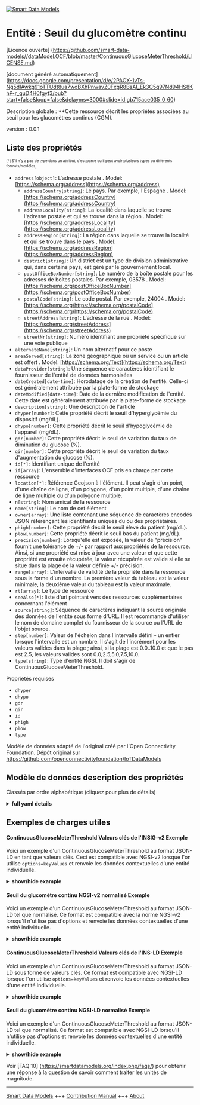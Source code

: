 <!-- 10-Header -->    
[![Smart Data Models](https://smartdatamodels.org/wp-content/uploads/2022/01/SmartDataModels_logo.png "Logo")](https://smartdatamodels.org)    
Entité : Seuil du glucomètre continu    
====================================<!-- /10-Header -->    
<!-- 15-License -->    
[Licence ouverte] (https://github.com/smart-data-models//dataModel.OCF/blob/master/ContinuousGlucoseMeterThreshold/LICENSE.md)    
[document généré automatiquement] (https://docs.google.com/presentation/d/e/2PACX-1vTs-Ng5dIAwkg91oTTUdt8ua7woBXhPnwavZ0FxgR8BsAI_Ek3C5q97Nd94HS8KhP-r_quD4H0fgyt3/pub?start=false&loop=false&delayms=3000#slide=id.gb715ace035_0_60)    
<!-- /15-License -->    
<!-- 20-Description -->    
Description globale : **Cette ressource décrit les propriétés associées au seuil pour les glucomètres continus (CGM).    
version : 0.0.1    
<!-- /20-Description -->    
<!-- 30-PropertiesList -->    
## Liste des propriétés    
<sup><sub>[*] S'il n'y a pas de type dans un attribut, c'est parce qu'il peut avoir plusieurs types ou différents formats/modèles</sub></sup>.    
- `address[object]`: L'adresse postale  . Model: [https://schema.org/address](https://schema.org/address)	- `addressCountry[string]`: Le pays. Par exemple, l'Espagne  . Model: [https://schema.org/addressCountry](https://schema.org/addressCountry)    
	- `addressLocality[string]`: La localité dans laquelle se trouve l'adresse postale et qui se trouve dans la région  . Model: [https://schema.org/addressLocality](https://schema.org/addressLocality)    
	- `addressRegion[string]`: La région dans laquelle se trouve la localité et qui se trouve dans le pays  . Model: [https://schema.org/addressRegion](https://schema.org/addressRegion)    
	- `district[string]`: Un district est un type de division administrative qui, dans certains pays, est géré par le gouvernement local.      
	- `postOfficeBoxNumber[string]`: Le numéro de la boîte postale pour les adresses de boîtes postales. Par exemple, 03578  . Model: [https://schema.org/postOfficeBoxNumber](https://schema.org/postOfficeBoxNumber)    
	- `postalCode[string]`: Le code postal. Par exemple, 24004  . Model: [https://schema.org/https://schema.org/postalCode](https://schema.org/https://schema.org/postalCode)    
	- `streetAddress[string]`: L'adresse de la rue  . Model: [https://schema.org/streetAddress](https://schema.org/streetAddress)    
	- `streetNr[string]`: Numéro identifiant une propriété spécifique sur une voie publique      
- `alternateName[string]`: Un nom alternatif pour ce poste  - `areaServed[string]`: La zone géographique où un service ou un article est offert  . Model: [https://schema.org/Text](https://schema.org/Text)- `dataProvider[string]`: Une séquence de caractères identifiant le fournisseur de l'entité de données harmonisées  - `dateCreated[date-time]`: Horodatage de la création de l'entité. Celle-ci est généralement attribuée par la plate-forme de stockage  - `dateModified[date-time]`: Date de la dernière modification de l'entité. Cette date est généralement attribuée par la plate-forme de stockage  - `description[string]`: Une description de l'article  - `dhyper[number]`: Cette propriété décrit le seuil d'hyperglycémie du dispositif (mg/dL).  - `dhypo[number]`: Cette propriété décrit le seuil d'hypoglycémie de l'appareil (mg/dL).  - `gdr[number]`: Cette propriété décrit le seuil de variation du taux de diminution du glucose (%).  - `gir[number]`: Cette propriété décrit le seuil de variation du taux d'augmentation du glucose (%).  - `id[*]`: Identifiant unique de l'entité  - `if[array]`: L'ensemble d'interfaces OCF pris en charge par cette ressource  - `location[*]`: Référence Geojson à l'élément. Il peut s'agir d'un point, d'une chaîne de ligne, d'un polygone, d'un point multiple, d'une chaîne de ligne multiple ou d'un polygone multiple.  - `n[string]`: Nom amical de la ressource  - `name[string]`: Le nom de cet élément  - `owner[array]`: Une liste contenant une séquence de caractères encodés JSON référençant les identifiants uniques du ou des propriétaires.  - `phigh[number]`: Cette propriété décrit le seuil élevé du patient (mg/dL).  - `plow[number]`: Cette propriété décrit le seuil bas du patient (mg/dL).  - `precision[number]`: Lorsqu'elle est exposée, la valeur de "précision" fournit une tolérance de +/- par rapport aux propriétés de la ressource. Ainsi, si une propriété est mise à jour avec une valeur et que cette propriété est ensuite récupérée, la valeur récupérée est valide si elle se situe dans la plage de la valeur définie +/- précision.  - `range[array]`: L'intervalle de validité de la propriété dans la ressource sous la forme d'un nombre. La première valeur du tableau est la valeur minimale, la deuxième valeur du tableau est la valeur maximale.  - `rt[array]`: Le type de ressource  - `seeAlso[*]`: liste d'uri pointant vers des ressources supplémentaires concernant l'élément  - `source[string]`: Séquence de caractères indiquant la source originale des données de l'entité sous forme d'URL. Il est recommandé d'utiliser le nom de domaine complet du fournisseur de la source ou l'URL de l'objet source.  - `step[number]`: Valeur de l'échelon dans l'intervalle défini - un entier lorsque l'intervalle est un nombre.  Il s'agit de l'incrément pour les valeurs valides dans la plage ; ainsi, si la plage est 0.0..10.0 et que le pas est 2.5, les valeurs valides sont 0.0,2.5,5.0,7.5,10.0.  - `type[string]`: Type d'entité NGSI. Il doit s'agir de ContinuousGlucoseMeterThreshold.  <!-- /30-PropertiesList -->    
<!-- 35-RequiredProperties -->    
Propriétés requises    
- `dhyper`  - `dhypo`  - `gdr`  - `gir`  - `id`  - `phigh`  - `plow`  - `type`  <!-- /35-RequiredProperties -->    
<!-- 40-RequiredProperties -->    
Modèle de données adapté de l'original créé par l'Open Connectivity Foundation. Dépôt original sur https://github.com/openconnectivityfoundation/IoTDataModels    
<!-- /40-RequiredProperties -->    
<!-- 50-DataModelHeader -->    
## Modèle de données description des propriétés    
Classés par ordre alphabétique (cliquez pour plus de détails)    
<!-- /50-DataModelHeader -->    
<!-- 60-ModelYaml -->    
<details><summary><strong>full yaml details</strong></summary>      
```yaml    
ContinuousGlucoseMeterThreshold:      
  description: This Resource describes the Properties associated with Threshold for Continuous Glucose Meter (CGM).      
  properties:      
    address:      
      description: The mailing address      
      properties:      
        addressCountry:      
          description: 'The country. For example, Spain'      
          type: string      
          x-ngsi:      
            model: https://schema.org/addressCountry      
            type: Property      
        addressLocality:      
          description: 'The locality in which the street address is, and which is in the region'      
          type: string      
          x-ngsi:      
            model: https://schema.org/addressLocality      
            type: Property      
        addressRegion:      
          description: 'The region in which the locality is, and which is in the country'      
          type: string      
          x-ngsi:      
            model: https://schema.org/addressRegion      
            type: Property      
        district:      
          description: 'A district is a type of administrative division that, in some countries, is managed by the local government'      
          type: string      
          x-ngsi:      
            type: Property      
        postOfficeBoxNumber:      
          description: 'The post office box number for PO box addresses. For example, 03578'      
          type: string      
          x-ngsi:      
            model: https://schema.org/postOfficeBoxNumber      
            type: Property      
        postalCode:      
          description: 'The postal code. For example, 24004'      
          type: string      
          x-ngsi:      
            model: https://schema.org/https://schema.org/postalCode      
            type: Property      
        streetAddress:      
          description: The street address      
          type: string      
          x-ngsi:      
            model: https://schema.org/streetAddress      
            type: Property      
        streetNr:      
          description: Number identifying a specific property on a public street      
          type: string      
          x-ngsi:      
            type: Property      
      type: object      
      x-ngsi:      
        model: https://schema.org/address      
        type: Property      
    alternateName:      
      description: An alternative name for this item      
      type: string      
      x-ngsi:      
        type: Property      
    areaServed:      
      description: The geographic area where a service or offered item is provided      
      type: string      
      x-ngsi:      
        model: https://schema.org/Text      
        type: Property      
    dataProvider:      
      description: A sequence of characters identifying the provider of the harmonised data entity      
      type: string      
      x-ngsi:      
        type: Property      
    dateCreated:      
      description: Entity creation timestamp. This will usually be allocated by the storage platform      
      format: date-time      
      type: string      
      x-ngsi:      
        type: Property      
    dateModified:      
      description: Timestamp of the last modification of the entity. This will usually be allocated by the storage platform      
      format: date-time      
      type: string      
      x-ngsi:      
        type: Property      
    description:      
      description: A description of this item      
      type: string      
      x-ngsi:      
        type: Property      
    dhyper:      
      description: This Property describes the Device hyperglycemia threshold (mg/dL)      
      minimum: 0.0      
      readOnly: false      
      type: number      
      x-ngsi:      
        type: Property      
    dhypo:      
      description: This Property describes the Device hypoglycemia threshold (mg/dL)      
      minimum: 0.0      
      readOnly: false      
      type: number      
      x-ngsi:      
        type: Property      
    gdr:      
      description: This Property describes the Glucose Decrease rate of change threshold (%)      
      minimum: 0.0      
      readOnly: false      
      type: number      
      x-ngsi:      
        type: Property      
    gir:      
      description: This Property describes the Glucose Increase rate of change threshold (%)      
      minimum: 0.0      
      readOnly: false      
      type: number      
      x-ngsi:      
        type: Property      
    id:      
      anyOf:      
        - description: Identifier format of any NGSI entity      
          maxLength: 256      
          minLength: 1      
          pattern: ^[\w\-\.\{\}\$\+\*\[\]`|~^@!,:\\]+$      
          type: string      
          x-ngsi:      
            type: Property      
        - description: Identifier format of any NGSI entity      
          format: uri      
          type: string      
          x-ngsi:      
            type: Property      
      description: Unique identifier of the entity      
      x-ngsi:      
        type: Property      
    if:      
      description: The OCF Interface set supported by this Resource      
      items:      
        enum:      
          - oic.if.rw      
          - oic.if.baseline      
        type: string      
      minItems: 1      
      readOnly: true      
      type: array      
      uniqueItems: true      
      x-ngsi:      
        type: Property      
    location:      
      description: 'Geojson reference to the item. It can be Point, LineString, Polygon, MultiPoint, MultiLineString or MultiPolygon'      
      oneOf:      
        - description: Geojson reference to the item. Point      
          properties:      
            bbox:      
              items:      
                type: number      
              minItems: 4      
              type: array      
            coordinates:      
              items:      
                type: number      
              minItems: 2      
              type: array      
            type:      
              enum:      
                - Point      
              type: string      
          required:      
            - type      
            - coordinates      
          title: GeoJSON Point      
          type: object      
          x-ngsi:      
            type: GeoProperty      
        - description: Geojson reference to the item. LineString      
          properties:      
            bbox:      
              items:      
                type: number      
              minItems: 4      
              type: array      
            coordinates:      
              items:      
                items:      
                  type: number      
                minItems: 2      
                type: array      
              minItems: 2      
              type: array      
            type:      
              enum:      
                - LineString      
              type: string      
          required:      
            - type      
            - coordinates      
          title: GeoJSON LineString      
          type: object      
          x-ngsi:      
            type: GeoProperty      
        - description: Geojson reference to the item. Polygon      
          properties:      
            bbox:      
              items:      
                type: number      
              minItems: 4      
              type: array      
            coordinates:      
              items:      
                items:      
                  items:      
                    type: number      
                  minItems: 2      
                  type: array      
                minItems: 4      
                type: array      
              type: array      
            type:      
              enum:      
                - Polygon      
              type: string      
          required:      
            - type      
            - coordinates      
          title: GeoJSON Polygon      
          type: object      
          x-ngsi:      
            type: GeoProperty      
        - description: Geojson reference to the item. MultiPoint      
          properties:      
            bbox:      
              items:      
                type: number      
              minItems: 4      
              type: array      
            coordinates:      
              items:      
                items:      
                  type: number      
                minItems: 2      
                type: array      
              type: array      
            type:      
              enum:      
                - MultiPoint      
              type: string      
          required:      
            - type      
            - coordinates      
          title: GeoJSON MultiPoint      
          type: object      
          x-ngsi:      
            type: GeoProperty      
        - description: Geojson reference to the item. MultiLineString      
          properties:      
            bbox:      
              items:      
                type: number      
              minItems: 4      
              type: array      
            coordinates:      
              items:      
                items:      
                  items:      
                    type: number      
                  minItems: 2      
                  type: array      
                minItems: 2      
                type: array      
              type: array      
            type:      
              enum:      
                - MultiLineString      
              type: string      
          required:      
            - type      
            - coordinates      
          title: GeoJSON MultiLineString      
          type: object      
          x-ngsi:      
            type: GeoProperty      
        - description: Geojson reference to the item. MultiLineString      
          properties:      
            bbox:      
              items:      
                type: number      
              minItems: 4      
              type: array      
            coordinates:      
              items:      
                items:      
                  items:      
                    items:      
                      type: number      
                    minItems: 2      
                    type: array      
                  minItems: 4      
                  type: array      
                type: array      
              type: array      
            type:      
              enum:      
                - MultiPolygon      
              type: string      
          required:      
            - type      
            - coordinates      
          title: GeoJSON MultiPolygon      
          type: object      
          x-ngsi:      
            type: GeoProperty      
      x-ngsi:      
        type: GeoProperty      
    n:      
      description: Friendly name of the Resource      
      maxLength: 64      
      readOnly: true      
      type: string      
      x-ngsi:      
        type: Property      
    name:      
      description: The name of this item      
      type: string      
      x-ngsi:      
        type: Property      
    owner:      
      description: A List containing a JSON encoded sequence of characters referencing the unique Ids of the owner(s)      
      items:      
        anyOf:      
          - description: Identifier format of any NGSI entity      
            maxLength: 256      
            minLength: 1      
            pattern: ^[\w\-\.\{\}\$\+\*\[\]`|~^@!,:\\]+$      
            type: string      
            x-ngsi:      
              type: Property      
          - description: Identifier format of any NGSI entity      
            format: uri      
            type: string      
            x-ngsi:      
              type: Property      
        description: Unique identifier of the entity      
        x-ngsi:      
          type: Property      
      type: array      
      x-ngsi:      
        type: Property      
    phigh:      
      description: This Property describes the Patient high threshold (mg/dL)      
      minimum: 0.0      
      readOnly: false      
      type: number      
      x-ngsi:      
        type: Property      
    plow:      
      description: This Property describes the Patient low threshold (mg/dL)      
      minimum: 0.0      
      readOnly: false      
      type: number      
      x-ngsi:      
        type: Property      
    precision:      
      description: 'When exposed the value in ''precision'' provides a +/- tolerance against the Properties in the Resource. Thus if a Property is UPDATED to a value and that Property then RETRIEVED, the RETRIEVED value is valid if in the range of the set value +/- precision'      
      readOnly: true      
      type: number      
      x-ngsi:      
        type: Property      
    range:      
      description: 'The valid range for the Property in the Resource as a number. The first value in the array is the minimum value, the second value in the array is the maximum value'      
      items:      
        type: number      
      maxItems: 2      
      minItems: 2      
      readOnly: true      
      type: array      
      x-ngsi:      
        type: Property      
    rt:      
      description: The Resource Type      
      items:      
        enum:      
          - oic.r.cgm.threshold      
        type: string      
      minItems: 1      
      readOnly: true      
      type: array      
      uniqueItems: true      
      x-ngsi:      
        type: Property      
    seeAlso:      
      description: list of uri pointing to additional resources about the item      
      oneOf:      
        - items:      
            format: uri      
            type: string      
          minItems: 1      
          type: array      
        - format: uri      
          type: string      
      x-ngsi:      
        type: Property      
    source:      
      description: 'A sequence of characters giving the original source of the entity data as a URL. Recommended to be the fully qualified domain name of the source provider, or the URL to the source object'      
      type: string      
      x-ngsi:      
        type: Property      
    step:      
      description: 'Step value across the defined range an integer when the range is a number.  This is the increment for valid values across the range; so if range is 0.0..10.0 and step is 2.5 then valid values are 0.0,2.5,5.0,7.5,10.0'      
      readOnly: true      
      type: number      
      x-ngsi:      
        type: Property      
    type:      
      description: NGSI entity type. It has to be ContinuousGlucoseMeterThreshold      
      enum:      
        - ContinuousGlucoseMeterThreshold      
      type: string      
      x-ngsi:      
        type: Property      
  required:      
    - plow      
    - phigh      
    - dhypo      
    - dhyper      
    - gir      
    - gdr      
    - id      
    - type      
  type: object      
  x-derived-from: https://raw.githubusercontent.com/openconnectivityfoundation/IoTDataModels/master/ContinuousGlucoseMeterThreshold.swagger.json      
  x-disclaimer: 'Redistribution and use in source and binary forms, with or without modification, are permitted  provided that the license conditions are met. Copyleft (c) 2022 Contributors to Smart Data Models Program'      
  x-license-url: https://github.com/smart-data-models/dataModel.OCF/blob/master/ContinuousGlucoseMeterThreshold/LICENSE.md      
  x-model-schema: https://smart-data-models.github.io/dataModel.OCF/ContinuousGlucoseMeterThreshold/schema.json      
  x-model-tags: OCF      
  x-version: 0.0.1      
```    
</details>      
<!-- /60-ModelYaml -->    
<!-- 70-MiddleNotes -->    
<!-- /70-MiddleNotes -->    
<!-- 80-Examples -->    
## Exemples de charges utiles    
#### ContinuousGlucoseMeterThreshold Valeurs clés de l'INSIG-v2 Exemple    
Voici un exemple d'un ContinuousGlucoseMeterThreshold au format JSON-LD en tant que valeurs clés. Ceci est compatible avec NGSI-v2 lorsque l'on utilise `options=keyValues` et renvoie les données contextuelles d'une entité individuelle.    
<details><summary><strong>show/hide example</strong></summary>      
```json  
{  
  "id": "urn:ngsi-ld:ContinuousGlucoseMeterThreshold:id:QSII:08545277",  
  "dateCreated": "2011-06-12T08:24:11Z",  
  "dateModified": "1994-09-18T20:29:43Z",  
  "source": "For or prevent right still if rich. Us maintain event. Meeting fish show nor only. Here manage threat profes",  
  "name": "Stuff alone team responsibility. Yourself look c",  
  "alternateName": "Court particularly song lay follow film movie. Response size character tax.",  
  "description": "Card color them teach drug college management. Good director beyond exactly heavy family.",  
  "dataProvider": "Audience fill free position. Debate imagine court throughout.",  
  "owner": [  
    "urn:ngsi-ld:ContinuousGlucoseMeterThreshold:items:EUJH:30934965",  
    "urn:ngsi-ld:ContinuousGlucoseMeterThreshold:items:RTPX:39835000"  
  ],  
  "seeAlso": [  
    "urn:ngsi-ld:ContinuousGlucoseMeterThreshold:items:RQAB:55271114"  
  ],  
  "location": {  
    "type": "Point",  
    "coordinates": [  
      69.193737,  
      -84.724615  
    ]  
  },  
  "address": {  
    "streetAddress": "Finally born probably TV realize pattern available tax. Say of",  
    "addressLocality": "Water culture respond game feel debate. No make third.",  
    "addressRegion": "One family window eye area approach people along. Prepare order around play production difference ball true.",  
    "addressCountry": "Identify administratio",  
    "postalCode": "Need bad always small some apply.",  
    "postOfficeBoxNumber": "House clearly second improve human. Box main outside throughout discussion evidence beautiful.",  
    "streetNr": "Leg research force worker strategy name. Knowledge stuff person change magazine hard well.",  
    "district": "Quite author"  
  },  
  "areaServed": "Rise item research study phone. Co",  
  "plow": 53.9,  
  "phigh": 705.7,  
  "dhypo": 755.1,  
  "dhyper": 517.6,  
  "gir": 375.6,  
  "gdr": 263.1,  
  "rt": [  
    "oic.r.cgm.threshold"  
  ],  
  "n": "Design president specific approa",  
  "if": [  
    "oic.if.rw"  
  ],  
  "range": [  
    13.4,  
    330.3  
  ],  
  "step": 872.4,  
  "precision": 23.4,  
  "type": "ContinuousGlucoseMeterThreshold"  
}  
```  
</details>    
#### Seuil du glucomètre continu NGSI-v2 normalisé Exemple    
Voici un exemple d'un ContinuousGlucoseMeterThreshold au format JSON-LD tel que normalisé. Ce format est compatible avec la norme NGSI-v2 lorsqu'il n'utilise pas d'options et renvoie les données contextuelles d'une entité individuelle.    
<details><summary><strong>show/hide example</strong></summary>      
```json  
{  
  "id": "urn:ngsi-ld:ContinuousGlucoseMeterThreshold:id:QSII:08545277",  
  "dateCreated": {  
    "type": "DateTime",  
    "value": "2011-06-12T08:24:11Z"  
  },  
  "dateModified": {  
    "type": "DateTime",  
    "value": "1994-09-18T20:29:43Z"  
  },  
  "source": {  
    "type": "Text",  
    "value": "For or prevent right still if rich. Us maintain event. Meeting fish show nor only. Here manage threat profes"  
  },  
  "name": {  
    "type": "Text",  
    "value": "Stuff alone team responsibility. Yourself look c"  
  },  
  "alternateName": {  
    "type": "Text",  
    "value": "Court particularly song lay follow film movie. Response size character tax."  
  },  
  "description": {  
    "type": "Text",  
    "value": "Card color them teach drug college management. Good director beyond exactly heavy family."  
  },  
  "dataProvider": {  
    "type": "Text",  
    "value": "Audience fill free position. Debate imagine court throughout."  
  },  
  "owner": {  
    "type": "StructuredValue",  
    "value": [  
      "urn:ngsi-ld:ContinuousGlucoseMeterThreshold:items:EUJH:30934965",  
      "urn:ngsi-ld:ContinuousGlucoseMeterThreshold:items:RTPX:39835000"  
    ]  
  },  
  "seeAlso": {  
    "type": "StructuredValue",  
    "value": [  
      "urn:ngsi-ld:ContinuousGlucoseMeterThreshold:items:RQAB:55271114"  
    ]  
  },  
  "location": {  
    "type": "geo:json",  
    "value": {  
      "type": "Point",  
      "coordinates": [  
        69.193737,  
        -84.724615  
      ]  
    }  
  },  
  "address": {  
    "type": "StructuredValue",  
    "value": {  
      "streetAddress": "Finally born probably TV realize pattern available tax. Say of",  
      "addressLocality": "Water culture respond game feel debate. No make third.",  
      "addressRegion": "One family window eye area approach people along. Prepare order around play production difference ball true.",  
      "addressCountry": "Identify administratio",  
      "postalCode": "Need bad always small some apply.",  
      "postOfficeBoxNumber": "House clearly second improve human. Box main outside throughout discussion evidence beautiful.",  
      "streetNr": "Leg research force worker strategy name. Knowledge stuff person change magazine hard well.",  
      "district": "Quite author"  
    }  
  },  
  "areaServed": {  
    "type": "Text",  
    "value": "Rise item research study phone. Co"  
  },  
  "plow": {  
    "type": "Number",  
    "value": 53.9  
  },  
  "phigh": {  
    "type": "Number",  
    "value": 705.7  
  },  
  "dhypo": {  
    "type": "Number",  
    "value": 755.1  
  },  
  "dhyper": {  
    "type": "Number",  
    "value": 517.6  
  },  
  "gir": {  
    "type": "Number",  
    "value": 375.6  
  },  
  "gdr": {  
    "type": "Number",  
    "value": 263.1  
  },  
  "rt": {  
    "type": "StructuredValue",  
    "value": [  
      "oic.r.cgm.threshold"  
    ]  
  },  
  "n": {  
    "type": "Text",  
    "value": "Design president specific approa"  
  },  
  "if": {  
    "type": "StructuredValue",  
    "value": [  
      "oic.if.rw"  
    ]  
  },  
  "range": {  
    "type": "StructuredValue",  
    "value": [  
      13.4,  
      330.3  
    ]  
  },  
  "step": {  
    "type": "Number",  
    "value": 872.4  
  },  
  "precision": {  
    "type": "Number",  
    "value": 23.4  
  },  
  "type": "ContinuousGlucoseMeterThreshold"  
}  
```  
</details>    
#### ContinuousGlucoseMeterThreshold Valeurs clés de l'INS-LD Exemple    
Voici un exemple d'un ContinuousGlucoseMeterThreshold au format JSON-LD sous forme de valeurs clés. Ce format est compatible avec NGSI-LD lorsque l'on utilise `options=keyValues` et renvoie les données contextuelles d'une entité individuelle.    
<details><summary><strong>show/hide example</strong></summary>      
```json  
{  
  "id": "urn:ngsi-ld:ContinuousGlucoseMeterThreshold:id:QSII:08545277",  
  "dateCreated": "2011-06-12T08:24:11Z",  
  "dateModified": "1994-09-18T20:29:43Z",  
  "source": "For or prevent right still if rich. Us maintain event. Meeting fish show nor only. Here manage threat profes",  
  "name": "Stuff alone team responsibility. Yourself look c",  
  "alternateName": "Court particularly song lay follow film movie. Response size character tax.",  
  "description": "Card color them teach drug college management. Good director beyond exactly heavy family.",  
  "dataProvider": "Audience fill free position. Debate imagine court throughout.",  
  "owner": [  
    "urn:ngsi-ld:ContinuousGlucoseMeterThreshold:items:EUJH:30934965",  
    "urn:ngsi-ld:ContinuousGlucoseMeterThreshold:items:RTPX:39835000"  
  ],  
  "seeAlso": [  
    "urn:ngsi-ld:ContinuousGlucoseMeterThreshold:items:RQAB:55271114"  
  ],  
  "location": {  
    "type": "Point",  
    "coordinates": [  
      69.193737,  
      -84.724615  
    ]  
  },  
  "address": {  
    "streetAddress": "Finally born probably TV realize pattern available tax. Say of",  
    "addressLocality": "Water culture respond game feel debate. No make third.",  
    "addressRegion": "One family window eye area approach people along. Prepare order around play production difference ball true.",  
    "addressCountry": "Identify administratio",  
    "postalCode": "Need bad always small some apply.",  
    "postOfficeBoxNumber": "House clearly second improve human. Box main outside throughout discussion evidence beautiful.",  
    "streetNr": "Leg research force worker strategy name. Knowledge stuff person change magazine hard well.",  
    "district": "Quite author"  
  },  
  "areaServed": "Rise item research study phone. Co",  
  "plow": 53.9,  
  "phigh": 705.7,  
  "dhypo": 755.1,  
  "dhyper": 517.6,  
  "gir": 375.6,  
  "gdr": 263.1,  
  "rt": [  
    "oic.r.cgm.threshold"  
  ],  
  "n": "Design president specific approa",  
  "if": [  
    "oic.if.rw"  
  ],  
  "range": [  
    13.4,  
    330.3  
  ],  
  "step": 872.4,  
  "precision": 23.4,  
  "type": "ContinuousGlucoseMeterThreshold",  
  "@context": [  
    "https://smartdatamodels.org/context.jsonld"  
  ]  
}  
```  
</details>    
#### Seuil du glucomètre continu NGSI-LD normalisé Exemple    
Voici un exemple d'un ContinuousGlucoseMeterThreshold au format JSON-LD tel que normalisé. Ce format est compatible avec NGSI-LD lorsqu'il n'utilise pas d'options et renvoie les données contextuelles d'une entité individuelle.    
<details><summary><strong>show/hide example</strong></summary>      
```json  
{  
    "id": "urn:ngsi-ld:ContinuousGlucoseMeterThreshold:id:QSII:08545277",  
    "dateCreated": {  
        "type": "Property",  
        "value": {  
            "@type": "DateTime",  
            "@value": "2011-06-12T08:24:11Z"  
        }  
    },  
    "dateModified": {  
        "type": "Property",  
        "value": {  
            "@type": "DateTime",  
            "@value": "1994-09-18T20:29:43Z"  
        }  
    },  
    "source": {  
        "type": "Property",  
        "value": "For or prevent right still if rich. Us maintain event. Meeting fish show nor only. Here manage threat profes"  
    },  
    "name": {  
        "type": "Property",  
        "value": "Stuff alone team responsibility. Yourself look c"  
    },  
    "alternateName": {  
        "type": "Property",  
        "value": "Court particularly song lay follow film movie. Response size character tax."  
    },  
    "description": {  
        "type": "Property",  
        "value": "Card color them teach drug college management. Good director beyond exactly heavy family."  
    },  
    "dataProvider": {  
        "type": "Property",  
        "value": "Audience fill free position. Debate imagine court throughout."  
    },  
    "owner": {  
        "type": "Property",  
        "value": [  
            "urn:ngsi-ld:ContinuousGlucoseMeterThreshold:items:EUJH:30934965",  
            "urn:ngsi-ld:ContinuousGlucoseMeterThreshold:items:RTPX:39835000"  
        ]  
    },  
    "seeAlso": {  
        "type": "Property",  
        "value": [  
            "urn:ngsi-ld:ContinuousGlucoseMeterThreshold:items:RQAB:55271114"  
        ]  
    },  
    "location": {  
        "type": "GeoProperty",  
        "value": {  
            "type": "Point",  
            "coordinates": [  
                69.193737,  
                -84.724615  
            ]  
        }  
    },  
    "address": {  
        "type": "Property",  
        "value": {  
            "streetAddress": "Finally born probably TV realize pattern available tax. Say of",  
            "addressLocality": "Water culture respond game feel debate. No make third.",  
            "addressRegion": "One family window eye area approach people along. Prepare order around play production difference ball true.",  
            "addressCountry": "Identify administratio",  
            "postalCode": "Need bad always small some apply.",  
            "postOfficeBoxNumber": "House clearly second improve human. Box main outside throughout discussion evidence beautiful.",  
            "streetNr": "Leg research force worker strategy name. Knowledge stuff person change magazine hard well.",  
            "district": "Quite author"  
        }  
    },  
    "areaServed": {  
        "type": "Property",  
        "value": "Rise item research study phone. Co"  
    },  
    "plow": {  
        "type": "Property",  
        "value": 53.9  
    },  
    "phigh": {  
        "type": "Property",  
        "value": 705.7  
    },  
    "dhypo": {  
        "type": "Property",  
        "value": 755.1  
    },  
    "dhyper": {  
        "type": "Property",  
        "value": 517.6  
    },  
    "gir": {  
        "type": "Property",  
        "value": 375.6  
    },  
    "gdr": {  
        "type": "Property",  
        "value": 263.1  
    },  
    "rt": {  
        "type": "Property",  
        "value": [  
            "oic.r.cgm.threshold"  
        ]  
    },  
    "n": {  
        "type": "Property",  
        "value": "Design president specific approa"  
    },  
    "if": {  
        "type": "Property",  
        "value": [  
            "oic.if.rw"  
        ]  
    },  
    "range": {  
        "type": "Property",  
        "value": [  
            13.4,  
            330.3  
        ]  
    },  
    "step": {  
        "type": "Property",  
        "value": 872.4  
    },  
    "precision": {  
        "type": "Property",  
        "value": 23.4  
    },  
    "type": "ContinuousGlucoseMeterThreshold",  
    "@context": [  
        "https://smartdatamodels.org/context.jsonld"  
    ]  
}  
```  
</details><!-- /80-Examples -->    
<!-- 90-FooterNotes -->    
<!-- /90-FooterNotes -->    
<!-- 95-Units -->    
Voir [FAQ 10] (https://smartdatamodels.org/index.php/faqs/) pour obtenir une réponse à la question de savoir comment traiter les unités de magnitude.    
<!-- /95-Units -->    
<!-- 97-LastFooter -->    
---    
[Smart Data Models](https://smartdatamodels.org) +++ [Contribution Manual](https://bit.ly/contribution_manual) +++ [About](https://bit.ly/Introduction_SDM)<!-- /97-LastFooter -->    
